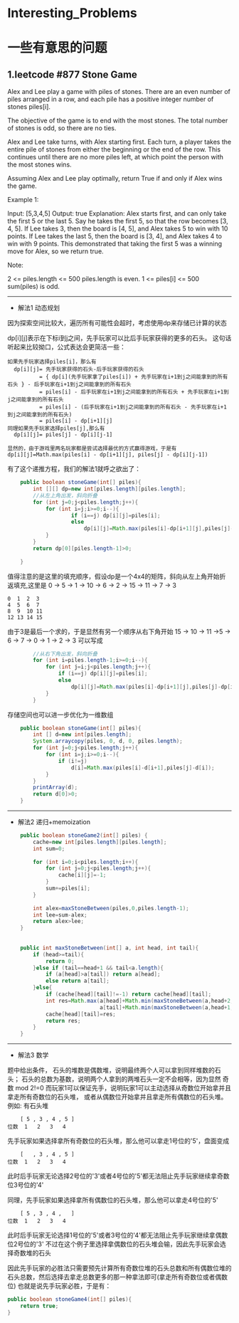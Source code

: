 # Interesting_Problems
一些有意思的问题
===============

1.leetcode #877 Stone Game
-------------------------

Alex and Lee play a game with piles of stones.  There are an even number of piles arranged in a row, and each pile has a positive integer number of stones piles[i].

The objective of the game is to end with the most stones.  The total number of stones is odd, so there are no ties.

Alex and Lee take turns, with Alex starting first.  Each turn, a player takes the entire pile of stones from either the beginning or the end of the row.  This continues until there are no more piles left, at which point the person with the most stones wins.

Assuming Alex and Lee play optimally, return True if and only if Alex wins the game.

Example 1:

Input: [5,3,4,5]
Output: true
Explanation: 
Alex starts first, and can only take the first 5 or the last 5.
Say he takes the first 5, so that the row becomes [3, 4, 5].
If Lee takes 3, then the board is [4, 5], and Alex takes 5 to win with 10 points.
If Lee takes the last 5, then the board is [3, 4], and Alex takes 4 to win with 9 points.
This demonstrated that taking the first 5 was a winning move for Alex, so we return true.
 

Note:

2 <= piles.length <= 500
piles.length is even.
1 <= piles[i] <= 500
sum(piles) is odd.

---------------
* 解法1 动态规划

因为探索空间比较大，遍历所有可能性会超时，考虑使用dp来存储已计算的状态

dp[i][j]表示在下标i到j之间，先手玩家可以比后手玩家获得的更多的石头。
这句话听起来比较拗口，公式表达会更简洁一些：
```
如果先手玩家选择piles[i]，那么有
  dp[i][j]= 先手玩家获得的石头-后手玩家获得的石头
          = { dp[i](先手玩家拿了piles[i]) + 先手玩家在i+1到j之间能拿到的所有石头 } - 后手玩家在i+1到j之间能拿到的所有石头
          = piles[i] - 后手玩家在i+1到j之间能拿到的所有石头 + 先手玩家在i+1到j之间能拿到的所有石头
          = piles[i] - (后手玩家在i+1到j之间能拿到的所有石头 - 先手玩家在i+1到j之间能拿到的所有石头)
          = piles[i] - dp[i+1][j]
同理如果先手玩家选择piles[j],那么有
  dp[i][j]= piles[j] - dp[i][j-1]

显然的，由于游戏里两名玩家都是尝试选择最优的方式赢得游戏，于是有
dp[i][j]=Math.max(piles[i] - dp[i+1][j], piles[j] - dp[i][j-1])
```

有了这个递推方程，我们的解法1就呼之欲出了：
```Java
    public boolean stoneGame(int[] piles){
        int [][] dp=new int[piles.length][piles.length];
        //从左上角出发，斜向折叠
        for (int j=0;j<piles.length;j++){
            for (int i=j;i>=0;i--){
            		if (i==j) dp[i][j]=piles[i];
            		else
            			dp[i][j]=Math.max(piles[i]-dp[i+1][j],piles[j]-dp[i][j-1]);
            }
        }
        return dp[0][piles.length-1]>0;
        
    }
```

值得注意的是这里的填充顺序，假设dp是一个4x4的矩阵，斜向从左上角开始折返填充,这里是 0 -> 5 -> 1 -> 10 -> 6 -> 2 -> 15 -> 11 -> 7 -> 3
```
0  1  2  3 
4  5  6  7
8  9  10 11
12 13 14 15
```
由于3是最后一个求的，于是显然有另一个顺序从右下角开始 15 -> 10 -> 11 ->5 -> 6 -> 7 -> 0 -> 1 -> 2 -> 3
可以写成
```Java      
        //从右下角出发，斜向折叠
        for (int i=piles.length-1;i>=0;i--){
        	for (int j=i;j<piles.length;j++){
        		if (i==j) dp[i][j]=piles[i];
        		else
        			dp[i][j]=Math.max(piles[i]-dp[i+1][j],piles[j]-dp[i][j-1]);
        	}
        }
```
存储空间也可以进一步优化为一维数组
```Java
    public boolean stoneGame(int[] piles){
    	int [] d=new int[piles.length];
        System.arraycopy(piles, 0, d, 0, piles.length);
        for (int j=0;j<piles.length;j++){
            for (int i=j;i>=0;i--){
        		if (i!=j)
        			d[i]=Math.max(piles[i]-d[i+1],piles[j]-d[i]);
        	}
        }
        printArray(d);
        return d[0]>0;
    }
```
--------------
* 解法2 递归+memoization
```Java
    public boolean stoneGame2(int[] piles) {
    	cache=new int[piles.length][piles.length];
    	int sum=0;
    	
    	for (int i=0;i<piles.length;i++){
    		for (int j=0;j<piles.length;j++){
    			cache[i][j]=-1;
    		}
    		sum+=piles[i];
    	}
    		
    	int alex=maxStoneBetween(piles,0,piles.length-1);
    	int lee=sum-alex;
    	return alex>lee;
    }
    
    
    public int maxStoneBetween(int[] a, int head, int tail){
    	if (head>=tail){
    		return 0;
    	}else if (tail==head+1 && tail<a.length){
    		if (a[head]>a[tail]) return a[head];
    		else return a[tail];
    	}else{
    		if (cache[head][tail]!=-1) return cache[head][tail];
    		int res=Math.max(a[head]+Math.min(maxStoneBetween(a,head+2,tail),maxStoneBetween(a,head+1,tail-1)),
    						 a[tail]+Math.min(maxStoneBetween(a,head+1,tail-1), maxStoneBetween(a,head,tail-2)));
    		cache[head][tail]=res;
    		return res;
    	}
    }
```
--------------
* 解法3 数学

题中给出条件，
石头的堆数是偶数堆，说明最终两个人可以拿到同样堆数的石头；
石头的总数为基数，说明两个人拿到的两堆石头一定不会相等，因为显然 
奇数 mod 2!=0
而玩家1可以保证先手，说明玩家1可以主动选择从奇数位开始拿并且拿走所有奇数位的石头堆，
                                   或者从偶数位开始拿并且拿走所有偶数位的石头堆。
例如: 有石头堆
```
    [ 5 , 3 , 4 , 5 ]
位数  1   2   3   4
```
先手玩家如果选择拿所有奇数位的石头堆，那么他可以拿走1号位的'5'，盘面变成
```
    [   , 3 , 4 , 5 ]
位数  1   2   3   4
```
此时后手玩家无论选择2号位的'3'或者4号位的'5'都无法阻止先手玩家继续拿奇数位3号位的'4'

同理，先手玩家如果选择拿所有偶数位的石头堆，那么他可以拿走4号位的'5'
```
    [ 5 , 3 , 4 ,   ]
位数  1   2   3   4
```
此时后手玩家无论选择1号位的'5'或者3号位的'4'都无法阻止先手玩家继续拿偶数位2号位的'3'
不过在这个例子里选择拿偶数位的石头堆会输，因此先手玩家会选择奇数堆的石头

因此先手玩家的必胜法只需要预先计算所有奇数位堆的石头总数和所有偶数位堆的石头总数，然后选择去拿走总数更多的那一种拿法即可(拿走所有奇数位或者偶数位)
也就是说先手玩家必胜，于是有：
```Java
public boolean stoneGame4(int[] piles){
    return true;
}
```

